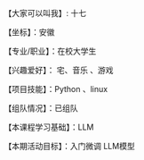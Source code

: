 【大家可以叫我】: 十七

【坐标】：安徽

【专业/职业】：在校大学生 

【兴趣爱好】： 宅、音乐 、游戏

【项目技能】：Python 、linux

【组队情况】：已组队

【本课程学习基础】：LLM

【本期活动目标】：入门微调 LLM模型